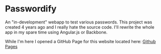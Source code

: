 # Passwordify

An "in-development" webapp to test various passwords. This project was created 4 years ago and I really hate the source code.
I'll rewrite the whole app in my spare time using Angular.js or Backbone.

While I'm here I opened a GitHub Page for this website located here: [Github Pages](https://posixpascal.github.io/Passwordify/)